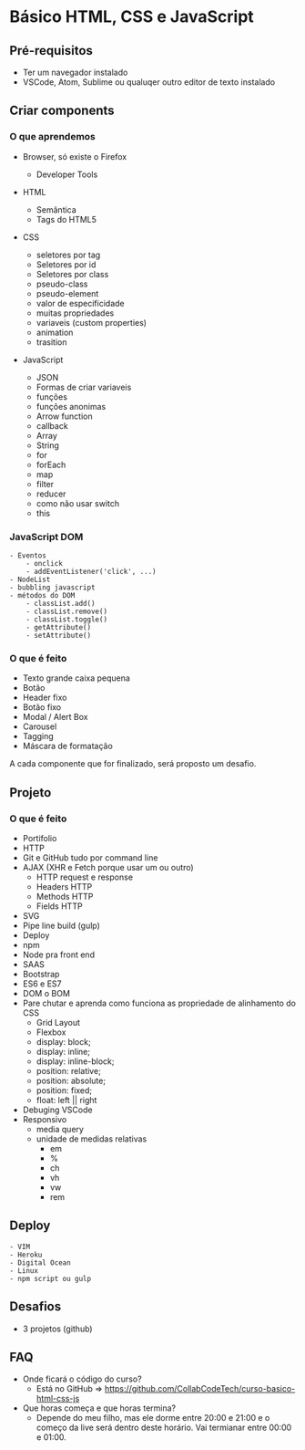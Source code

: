 # Básico HTML, CSS e JavaScript

## Pré-requisitos
- Ter um navegador instalado
- VSCode, Atom, Sublime ou qualuqer outro editor de texto instalado

## Criar components
### O que aprendemos
- Browser, só existe o Firefox
    - Developer Tools

- HTML
    - Semântica
    - Tags do HTML5

- CSS
    - seletores por tag
    - Seletores por id
    - Seletores por class
    - pseudo-class
    - pseudo-element
    - valor de especificidade
    - muitas propriedades
    - variaveis (custom properties)
    - animation
    - trasition

- JavaScript
    - JSON
    - Formas de criar variaveis
    - funções
    - funções anonimas
    - Arrow function
    - callback
    - Array
    - String
    - for
    - forEach 
    - map
    - filter
    - reducer
    - como não usar switch
    - this

### JavaScript DOM
    - Eventos
        - onclick
        - addEventListener('click', ...)
    - NodeList
    - bubbling javascript
    - métodos do DOM
        - classList.add()
        - classList.remove()
        - classList.toggle()
        - getAttribute()
        - setAttribute()

### O que é feito
- Texto grande caixa pequena
- Botão
- Header fixo
- Botão fixo
- Modal / Alert Box
- Carousel
- Tagging
- Máscara de formatação

A cada componente que for finalizado, será proposto um desafio.

## Projeto

### O que é feito
- Portifolio
- HTTP
- Git e GitHub tudo por command line
- AJAX (XHR e Fetch porque usar um ou outro)
    - HTTP request e response
    - Headers HTTP
    - Methods HTTP
    - Fields HTTP
- SVG
- Pipe line build (gulp)
- Deploy
- npm
- Node pra front end
- SAAS
- Bootstrap
- ES6 e ES7
- DOM o BOM
- Pare chutar e aprenda como funciona as propriedade de alinhamento do CSS
    - Grid Layout
    - Flexbox
    - display: block;
    - display: inline;
    - display: inline-block;
    - position: relative;
    - position: absolute;
    - position: fixed;
    - float: left || right
- Debuging VSCode
- Responsivo
    - media query
    - unidade de medidas relativas
        - em 
        - %
        - ch
        - vh
        - vw
        - rem

## Deploy
    - VIM
    - Heroku
    - Digital Ocean
    - Linux
    - npm script ou gulp


## Desafios
- 3 projetos (github) 

## FAQ 
- Onde ficará o código do curso?
    - Está no GitHub => https://github.com/CollabCodeTech/curso-basico-html-css-js
- Que horas começa e que horas termina?
    - Depende do meu filho, mas ele dorme entre 20:00 e 21:00 e o começo da live será dentro deste horário. Vai termianar entre 00:00 e 01:00.
